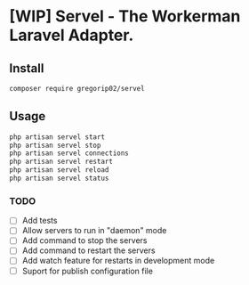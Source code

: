 # [WIP] Servel - The Workerman Laravel Adapter.

## Install

```sh
composer require gregorip02/servel
```

## Usage

```sh
php artisan servel start
php artisan servel stop
php artisan servel connections
php artisan servel restart
php artisan servel reload
php artisan servel status
```

### TODO
- [ ] Add tests
- [ ] Allow servers to run in "daemon" mode
- [ ] Add command to stop the servers
- [ ] Add command to restart the servers
- [ ] Add watch feature for restarts in development mode
- [ ] Suport for publish configuration file
